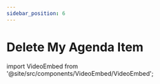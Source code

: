 ```yaml
---
sidebar_position: 6
---
```


# Delete My Agenda Item

import VideoEmbed from '@site/src/components/VideoEmbed/VideoEmbed';

<VideoEmbed src="https://www.loom.com/embed/4025e509b7af4bb7b6ffc154d0214fc3?sid=65adbf25-e628-46c1-b8f0-13daf299c3ed" title="Video Title" />

